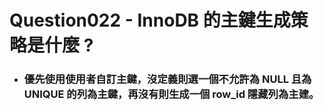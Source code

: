 Question022 - InnoDB 的主鍵生成策略是什麼 ?
=====
* ### 優先使用使用者自訂主鍵，沒定義則選一個不允許為 NULL 且為 UNIQUE 的列為主鍵，再沒有則生成一個 row_id 隱藏列為主建。
<br />
